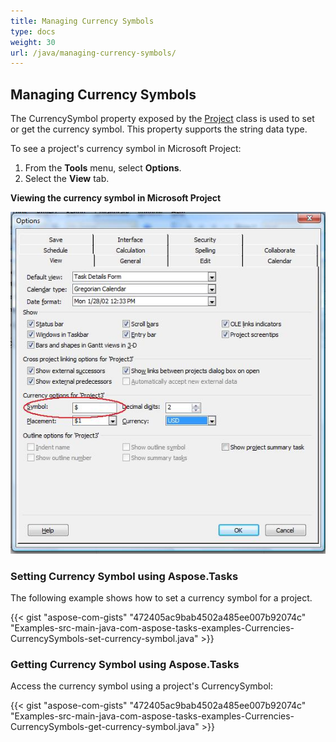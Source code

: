 ```yaml
---
title: Managing Currency Symbols
type: docs
weight: 30
url: /java/managing-currency-symbols/
---
```


## **Managing Currency Symbols**
The CurrencySymbol property exposed by the [Project](https://apireference.aspose.com/tasks/java/com.aspose.tasks/project) class is used to set or get the currency symbol. This property supports the string data type.

To see a project's currency symbol in Microsoft Project:

1. From the **Tools** menu, select **Options**.
2. Select the **View** tab.

**Viewing the currency symbol in Microsoft Project** 

![todo:image_alt_text](managing-currency-symbols_1.png)

### **Setting Currency Symbol using Aspose.Tasks**
The following example shows how to set a currency symbol for a project.

{{< gist "aspose-com-gists" "472405ac9bab4502a485ee007b92074c" "Examples-src-main-java-com-aspose-tasks-examples-Currencies-CurrencySymbols-set-currency-symbol.java" >}}

### **Getting Currency Symbol using Aspose.Tasks**
Access the currency symbol using a project's CurrencySymbol:

{{< gist "aspose-com-gists" "472405ac9bab4502a485ee007b92074c" "Examples-src-main-java-com-aspose-tasks-examples-Currencies-CurrencySymbols-get-currency-symbol.java" >}}
